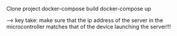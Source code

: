 Clone project
docker-compose build
docker-compose up

--> key take: make sure that the ip address of the server in the microcontroller matches that of the device launching the server!!! 
